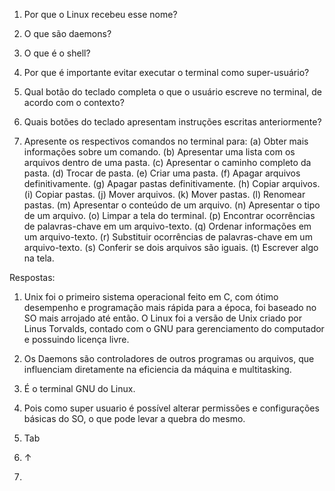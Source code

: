 1. Por que o Linux recebeu esse nome?

2. O que são daemons?

3. O que é o shell?

4. Por que é importante evitar executar o terminal como super-usuário?

5. Qual botão do teclado completa o que o usuário escreve no terminal, de acordo com o contexto?

6. Quais botões do teclado apresentam instruções escritas anteriormente?

7. Apresente os respectivos comandos no terminal para:
  (a) Obter mais informações sobre um comando.
  (b) Apresentar uma lista com os arquivos dentro de uma pasta.
  (c) Apresentar o caminho completo da pasta.
  (d) Trocar de pasta.
  (e) Criar uma pasta.
  (f) Apagar arquivos definitivamente.
  (g) Apagar pastas definitivamente.
  (h) Copiar arquivos.
  (i) Copiar pastas.
  (j) Mover arquivos.
  (k) Mover pastas.
  (l) Renomear pastas.
  (m) Apresentar o conteúdo de um arquivo.
  (n) Apresentar o tipo de um arquivo.
  (o) Limpar a tela do terminal.
  (p) Encontrar ocorrências de palavras-chave em um arquivo-texto.
  (q) Ordenar informações em um arquivo-texto.
  (r) Substituir ocorrências de palavras-chave em um arquivo-texto.
  (s) Conferir se dois arquivos são iguais.
  (t) Escrever algo na tela.

Respostas:

1. Unix foi o primeiro sistema operacional feito em C, com ótimo desempenho e programação mais rápida para a época, foi baseado no SO mais arrojado até então. O Linux foi a versão de Unix criado por Linus Torvalds, contado com o GNU para gerenciamento do computador e possuindo licença livre.

2. Os Daemons são controladores de outros programas ou arquivos, que influenciam diretamente na eficiencia da máquina e multitasking.

3. É o terminal GNU do Linux.

4. Pois como super usuario é possível alterar permissões e configurações básicas do SO, o que pode levar a quebra do mesmo.

5. Tab

6. ↑

7. 
